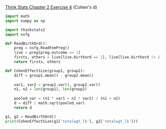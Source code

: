[Think Stats Chapter 2 Exercise 4](http://greenteapress.com/thinkstats2/html/thinkstats2003.html#toc24) (Cohen's d)

```python
import math
import numpy as np

import thinkstats2
import nsfg

def ReadBirthOrd():
    preg = nsfg.ReadFemPreg()
    live = preg[preg.outcome == 1]
    firsts, others = live[live.birthord == 1], live[live.birthord != 1]
    return firsts, others

def CohenEffectSize(group1, group2):
    diff = group1.mean() - group2.mean()
    
    var1, var2 = group1.var(), group2.var()
    n1, n2 = len(group1), len(group2)
    
    pooled_var = (n1 * var1 + n2 * var2) / (n1 + n2)
    d = diff / math.sqrt(pooled_var)
    return d

g1, g2 = ReadBirthOrd()
print(CohenEffectSize(g1['totalwgt_lb'], g2['totalwgt_lb']))
```
